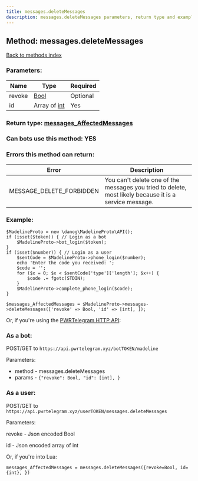 ```yaml
---
title: messages.deleteMessages
description: messages.deleteMessages parameters, return type and example
---
```

## Method: messages.deleteMessages  
[Back to methods index](index.md)


### Parameters:

| Name     |    Type       | Required |
|----------|---------------|----------|
|revoke|[Bool](../types/Bool.md) | Optional|
|id|Array of [int](../types/int.md) | Yes|


### Return type: [messages\_AffectedMessages](../types/messages_AffectedMessages.md)

### Can bots use this method: **YES**


### Errors this method can return:

| Error    | Description   |
|----------|---------------|
|MESSAGE_DELETE_FORBIDDEN|You can't delete one of the messages you tried to delete, most likely because it is a service message.|


### Example:


```
$MadelineProto = new \danog\MadelineProto\API();
if (isset($token)) { // Login as a bot
    $MadelineProto->bot_login($token);
}
if (isset($number)) { // Login as a user
    $sentCode = $MadelineProto->phone_login($number);
    echo 'Enter the code you received: ';
    $code = '';
    for ($x = 0; $x < $sentCode['type']['length']; $x++) {
        $code .= fgetc(STDIN);
    }
    $MadelineProto->complete_phone_login($code);
}

$messages_AffectedMessages = $MadelineProto->messages->deleteMessages(['revoke' => Bool, 'id' => [int], ]);
```

Or, if you're using the [PWRTelegram HTTP API](https://pwrtelegram.xyz):

### As a bot:

POST/GET to `https://api.pwrtelegram.xyz/botTOKEN/madeline`

Parameters:

* method - messages.deleteMessages
* params - `{"revoke": Bool, "id": [int], }`



### As a user:

POST/GET to `https://api.pwrtelegram.xyz/userTOKEN/messages.deleteMessages`

Parameters:

revoke - Json encoded Bool

id - Json encoded  array of int




Or, if you're into Lua:

```
messages_AffectedMessages = messages.deleteMessages({revoke=Bool, id={int}, })
```


